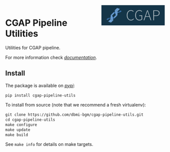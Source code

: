 <img src="https://github.com/dbmi-bgm/cgap-pipeline/blob/master/docs/images/cgap_logo.png" width="200" align="right">

# CGAP Pipeline Utilities

Utilities for CGAP pipeline.

For more information check [*documentation*](https://cgap-pipeline-utils.readthedocs.io/en/latest/ "cgap-pipeline-utils documentation").

## Install

The package is available on [*pypi*](https://pypi.org/project/cgap-pipeline-utils "cgap-pipeline-utils pypi"):

    pip install cgap-pipeline-utils

To install from source (note that we recommend a fresh virtualenv):

    git clone https://github.com/dbmi-bgm/cgap-pipeline-utils.git
    cd cgap-pipeline-utils
    make configure
    make update
    make build

See ``make info`` for details on make targets.
